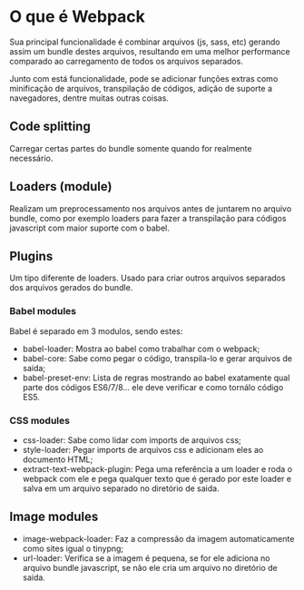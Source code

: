 # O que é Webpack

Sua principal funcionalidade é combinar arquivos (js, sass, etc) gerando assim um bundle destes arquivos, resultando em uma melhor performance comparado ao carregamento de todos os arquivos separados.

Junto com está funcionalidade, pode se adicionar funções extras como minificação de arquivos, transpilação de códigos, adição de suporte a navegadores, dentre muitas outras coisas.

## Code splitting

Carregar certas partes do bundle somente quando for realmente necessário.

## Loaders (module)

Realizam um preprocessamento nos arquivos antes de juntarem no arquivo bundle, como por exemplo loaders para fazer a transpilação para códigos javascript com maior suporte com o babel.

## Plugins

Um tipo diferente de loaders. Usado para criar outros arquivos separados dos arquivos gerados do bundle.

### Babel modules

Babel é separado em 3 modulos, sendo estes:

* babel-loader: Mostra ao babel como trabalhar com o webpack;
* babel-core: Sabe como pegar o código, transpila-lo e gerar arquivos de saida;
* babel-preset-env: Lista de regras mostrando ao babel exatamente qual parte dos códigos ES6/7/8... ele deve verificar e como tornálo código ES5.

### CSS modules

* css-loader: Sabe como lidar com imports de arquivos css;
* style-loader: Pegar imports de arquivos css e adicionam eles ao documento HTML;
* extract-text-webpack-plugin: Pega uma referência a um loader e roda o webpack com ele e pega qualquer texto que é gerado por este loader e salva em um arquivo separado no diretório de saida.

## Image modules

* image-webpack-loader: Faz a compressão da imagem automaticamente como sites igual o tinypng;
* url-loader: Verifica se a imagem é pequena, se for ele adiciona no arquivo bundle javascript, se não ele cria um arquivo no diretório de saida.
